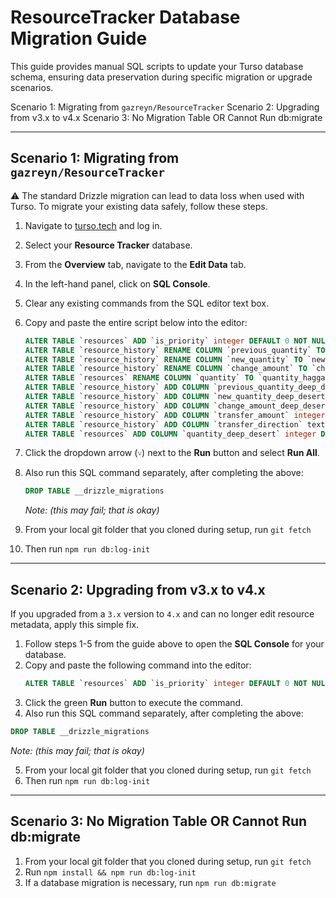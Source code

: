 # ResourceTracker Database Migration Guide

This guide provides manual SQL scripts to update your Turso database schema, ensuring data preservation during specific migration or upgrade scenarios.

Scenario 1: Migrating from `gazreyn/ResourceTracker`
Scenario 2: Upgrading from v3.x to v4.x
Scenario 3: No Migration Table OR Cannot Run db:migrate

---

## Scenario 1: Migrating from `gazreyn/ResourceTracker`

⚠️ The standard Drizzle migration can lead to data loss when used with Turso. To migrate your existing data safely, follow these steps.

1.  Navigate to [turso.tech](https://turso.tech) and log in.
2.  Select your **Resource Tracker** database.
3.  From the **Overview** tab, navigate to the **Edit Data** tab.
4.  In the left-hand panel, click on **SQL Console**.
5.  Clear any existing commands from the SQL editor text box.
6.  Copy and paste the entire script below into the editor:
    ```sql
    ALTER TABLE `resources` ADD `is_priority` integer DEFAULT 0 NOT NULL;
    ALTER TABLE `resource_history` RENAME COLUMN `previous_quantity` TO `previous_quantity_hagga`;
    ALTER TABLE `resource_history` RENAME COLUMN `new_quantity` TO `new_quantity_hagga`;
    ALTER TABLE `resource_history` RENAME COLUMN `change_amount` TO `change_amount_hagga`;
    ALTER TABLE `resources` RENAME COLUMN `quantity` TO `quantity_hagga`;
    ALTER TABLE `resource_history` ADD COLUMN `previous_quantity_deep_desert` integer NOT NULL;
    ALTER TABLE `resource_history` ADD COLUMN `new_quantity_deep_desert` integer NOT NULL;
    ALTER TABLE `resource_history` ADD COLUMN `change_amount_deep_desert` integer NOT NULL;
    ALTER TABLE `resource_history` ADD COLUMN `transfer_amount` integer;
    ALTER TABLE `resource_history` ADD COLUMN `transfer_direction` text;
    ALTER TABLE `resources` ADD COLUMN `quantity_deep_desert` integer DEFAULT 0 NOT NULL;
    ```
7. Click the dropdown arrow (`˅`) next to the **Run** button and select **Run All**.
8. Also run this SQL command separately, after completing the above:

   ```sql
   DROP TABLE __drizzle_migrations
   ```
    *Note: (this may fail; that is okay)*

10.  From your local git folder that you cloned during setup, run `git fetch`
11.  Then run `npm run db:log-init`
---

## Scenario 2: Upgrading from v3.x to v4.x

If you upgraded from a `3.x` version to `4.x` and can no longer edit resource metadata, apply this simple fix.

1.  Follow steps 1-5 from the guide above to open the **SQL Console** for your database.
2.  Copy and paste the following command into the editor:
    ```sql
    ALTER TABLE `resources` ADD `is_priority` integer DEFAULT 0 NOT NULL;
    ```
3.  Click the green **Run** button to execute the command.
4.  Also run this SQL command separately, after completing the above:

   ```sql
   DROP TABLE __drizzle_migrations
   ```
*Note: (this may fail; that is okay)*

5.  From your local git folder that you cloned during setup, run `git fetch`
6.  Then run `npm run db:log-init`
---

## Scenario 3: No Migration Table OR Cannot Run db:migrate

1. From your local git folder that you cloned during setup, run `git fetch`
2. Run `npm install && npm run db:log-init`
3. If a database migration is necessary, run `npm run db:migrate`
